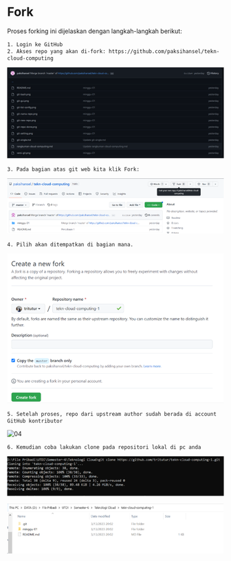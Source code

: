 Fork
=====================

Proses forking ini dijelaskan dengan langkah-langkah berikut:

    1. Login ke GitHub
    2. Akses repo yang akan di-fork: https://github.com/paksihansel/tekn-cloud-computing
    
![01](./git-my-repo.png)
    
    3. Pada bagian atas git web kita klik Fork:
    
![02](./git-fork.png)

    4. Pilih akan ditempatkan di bagian mana.
    
![03](./git-name-fork.png)


    5. Setelah proses, repo dari upstream author sudah berada di account GitHub kontributor
    
![04](./git=fork-done.png)

    6. Kemudian coba lakukan clone pada repositori lokal di pc anda
    
![06](./git-clone-fork.png)

![07](./git-clone-repolokal.png)